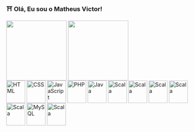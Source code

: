 ### ⛩ Olá, Eu sou o Matheus Victor!

<div style="display: inline-block">
  <img align="center" height="160em" src="https://github-readme-stats.vercel.app/api?username=MatVicDev&show_icons=true&theme=github_dark&locale=pt-br">
  <img align="center" height="160em" src="https://github-readme-stats.vercel.app/api/top-langs/?username=MatVicDev&theme=github_dark&layout=compact&locale=pt-br">
</div>

<br>

<div style="display: inline-block">
  <img align="center" alt="HTML" width="50" height="60" src="https://cdn.jsdelivr.net/gh/devicons/devicon/icons/html5/html5-original.svg" />
  <img align="center" alt="CSS" width="50" height="60" src="https://cdn.jsdelivr.net/gh/devicons/devicon/icons/css3/css3-original.svg" />
  <img align="center" alt="JavaScript" width="50" height="60" src="https://cdn.jsdelivr.net/gh/devicons/devicon/icons/javascript/javascript-original.svg" />
  <img align="center" alt="PHP" width="50" height="60" src="https://cdn.jsdelivr.net/gh/devicons/devicon/icons/php/php-plain.svg" />
  <img align="center" alt="Java" width="50" height="60" src="https://cdn.jsdelivr.net/gh/devicons/devicon/icons/java/java-original.svg" />
  <img align="center" alt="Scala" width="50" height="60" src="https://cdn.jsdelivr.net/gh/devicons/devicon/icons/scala/scala-original.svg" />
  <img align="center" alt="Scala" width="50" height="60" src="https://cdn.jsdelivr.net/gh/devicons/devicon/icons/kotlin/kotlin-original.svg" />
  <img align="center" alt="Scala" width="50" height="60" src="https://cdn.jsdelivr.net/gh/devicons/devicon/icons/spring/spring-original.svg" />
  <img align="center" alt="Scala" width="50" height="60" src="https://cdn.jsdelivr.net/gh/devicons/devicon/icons/laravel/laravel-original.svg" />
  <img align="center" alt="Scala" width="50" height="60" src="https://cdn.jsdelivr.net/gh/devicons/devicon/icons/angular/angular-original.svg" />
  <img align="center" alt="MySQL" width="50" height="60" src="https://cdn.jsdelivr.net/gh/devicons/devicon/icons/mysql/mysql-original-wordmark.svg" />
  <img align="center" alt="Scala" width="50" height="60" src="https://cdn.jsdelivr.net/gh/devicons/devicon/icons/postgresql/postgresql-original.svg" />
</div>  
